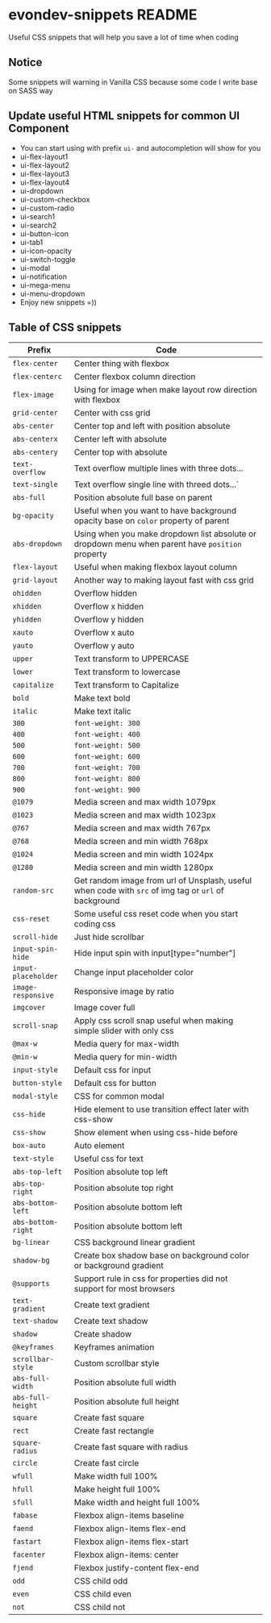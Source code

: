 # evondev-snippets README

Useful CSS snippets that will help you save a lot of time when coding

## Notice

Some snippets will warning in Vanilla CSS because some code I write base on SASS way

## Update useful HTML snippets for common UI Component

- You can start using with prefix `ui-` and autocompletion will show for you
- ui-flex-layout1
- ui-flex-layout2
- ui-flex-layout3
- ui-flex-layout4
- ui-dropdown
- ui-custom-checkbox
- ui-custom-radio
- ui-search1
- ui-search2
- ui-button-icon
- ui-tab1
- ui-icon-opacity
- ui-switch-toggle
- ui-modal
- ui-notification
- ui-mega-menu
- ui-menu-dropdown
- Enjoy new snippets =))

## Table of CSS snippets

| Prefix              | Code                                                                                                 |
| ------------------- | ---------------------------------------------------------------------------------------------------- |
| `flex-center`       | Center thing with flexbox                                                                            |
| `flex-centerc`      | Center flexbox column direction                                                                      |
| `flex-image`        | Using for image when make layout row direction with flexbox                                          |
| `grid-center`       | Center with css grid                                                                                 |
| `abs-center`        | Center top and left with position absolute                                                           |
| `abs-centerx`       | Center left with absolute                                                                            |
| `abs-centery`       | Center top with absolute                                                                             |
| `text-overflow`     | Text overflow multiple lines with three dots...                                                      |
| `text-single`       | Text overflow single line with threed dots...`                                                       |
| `abs-full`          | Position absolute full base on parent                                                                |
| `bg-opacity`        | Useful when you want to have background opacity base on `color` property of parent                   |
| `abs-dropdown`      | Using when you make dropdown list absolute or dropdown menu when parent have `position` property     |
| `flex-layout`       | Useful when making flexbox layout column                                                             |
| `grid-layout`       | Another way to making layout fast with css grid                                                      |
| `ohidden`           | Overflow hidden                                                                                      |
| `xhidden`           | Overflow x hidden                                                                                    |
| `yhidden`           | Overflow y hidden                                                                                    |
| `xauto`             | Overflow x auto                                                                                      |
| `yauto`             | Overflow y auto                                                                                      |
| `upper`             | Text transform to UPPERCASE                                                                          |
| `lower`             | Text transform to lowercase                                                                          |
| `capitalize`        | Text transform to Capitalize                                                                         |
| `bold`              | Make text bold                                                                                       |
| `italic`            | Make text italic                                                                                     |
| `300`               | `font-weight: 300`                                                                                   |
| `400`               | `font-weight: 400`                                                                                   |
| `500`               | `font-weight: 500`                                                                                   |
| `600`               | `font-weight: 600`                                                                                   |
| `700`               | `font-weight: 700`                                                                                   |
| `800`               | `font-weight: 800`                                                                                   |
| `900`               | `font-weight: 900`                                                                                   |
| `@1079`             | Media screen and max width 1079px                                                                    |
| `@1023`             | Media screen and max width 1023px                                                                    |
| `@767`              | Media screen and max width 767px                                                                     |
| `@768`              | Media screen and min width 768px                                                                     |
| `@1024`             | Media screen and min width 1024px                                                                    |
| `@1280`             | Media screen and min width 1280px                                                                    |
| `random-src`        | Get random image from url of Unsplash, useful when code with `src` of img tag or `url` of background |
| `css-reset`         | Some useful css reset code when you start coding css                                                 |
| `scroll-hide`       | Just hide scrollbar                                                                                  |
| `input-spin-hide`   | Hide input spin with input[type="number"]                                                            |
| `input-placeholder` | Change input placeholder color                                                                       |
| `image-responsive`  | Responsive image by ratio                                                                            |
| `imgcover`          | Image cover full                                                                                     |
| `scroll-snap`       | Apply css scroll snap useful when making simple slider with only css                                 |
| `@max-w`            | Media query for max-width                                                                            |
| `@min-w`            | Media query for min-width                                                                            |
| `input-style`       | Default css for input                                                                                |
| `button-style`      | Default css for button                                                                               |
| `modal-style`       | CSS for common modal                                                                                 |
| `css-hide`          | Hide element to use transition effect later with css-show                                            |
| `css-show`          | Show element when using css-hide before                                                              |
| `box-auto`          | Auto element                                                                                         |
| `text-style`        | Useful css for text                                                                                  |
| `abs-top-left`      | Position absolute top left                                                                           |
| `abs-top-right`     | Position absolute top right                                                                          |
| `abs-bottom-left`   | Position absolute bottom left                                                                        |
| `abs-bottom-right`  | Position absolute bottom left                                                                        |
| `bg-linear`         | CSS background linear gradient                                                                       |
| `shadow-bg`         | Create box shadow base on background color or background gradient                                    |
| `@supports`         | Support rule in css for properties did not support for most browsers                                 |
| `text-gradient`     | Create text gradient                                                                                 |
| `text-shadow`       | Create text shadow                                                                                   |
| `shadow`            | Create shadow                                                                                        |
| `@keyframes`        | Keyframes animation                                                                                  |
| `scrollbar-style`   | Custom scrollbar style                                                                               |
| `abs-full-width`    | Position absolute full width                                                                         |
| `abs-full-height`   | Position absolute full height                                                                        |
| `square`            | Create fast square                                                                                   |
| `rect`              | Create fast rectangle                                                                                |
| `square-radius`     | Create fast square with radius                                                                       |
| `circle`            | Create fast circle                                                                                   |
| `wfull`             | Make width full 100%                                                                                 |
| `hfull`             | Make height full 100%                                                                                |
| `sfull`             | Make width and height full 100%                                                                      |
| `fabase`            | Flexbox align-items baseline                                                                         |
| `faend`             | Flexbox align-items flex-end                                                                         |
| `fastart`           | Flexbox align-items flex-start                                                                       |
| `facenter`          | Flexbox align-items: center                                                                          |
| `fjend`             | Flexbox justify-content flex-end                                                                     |
| `odd`               | CSS child odd                                                                                        |
| `even`              | CSS child even                                                                                       |
| `not`               | CSS child not                                                                                        |
